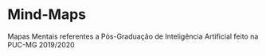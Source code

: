 # Mind-Maps
Mapas Mentais referentes a Pós-Graduação de Inteligência Artificial feito na PUC-MG 2019/2020
